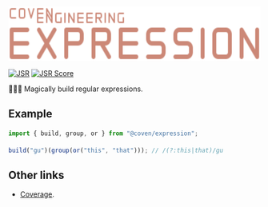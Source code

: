 <img alt="Coven Engineering Expression logo" src="https://raw.githubusercontent.com/covenengineering/libraries/main/@coven/expression/logo.svg" height="108" />

[![JSR](https://jsr.io/badges/@coven/expression)](https://jsr.io/@coven/expression)
[![JSR Score](https://jsr.io/badges/@coven/expression/score)](https://jsr.io/@coven/expression)

🧙🏻‍♀️ Magically build regular expressions.

## Example

```typescript
import { build, group, or } from "@coven/expression";

build("gu")(group(or("this", "that"))); // /(?:this|that)/gu
```

## Other links

- [Coverage](https://coveralls.io/github/covenengineering/libraries).
